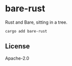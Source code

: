 # bare-rust

Rust and Bare, sitting in a tree.

```
cargo add bare-rust
```

## License

Apache-2.0
